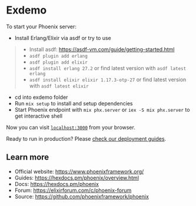 # Exdemo

To start your Phoenix server:
  * Install Erlang/Elixir via asdf or try to use
  > * Install asdf: https://asdf-vm.com/guide/getting-started.html
  > * `asdf plugin add erlang`
  > * `asdf plugin add elixir`
  > * `asdf install erlang 27.2` or find latest version with `asdf latest erlang`
  > * `asdf install elixir elixir 1.17.3-otp-27` or find latest version with `asdf latest elixir`
  * cd into exdemo folder
  * Run `mix setup` to install and setup dependencies
  * Start Phoenix endpoint with `mix phx.server` or `iex -S mix phx.server` to get interactive shell

Now you can visit [`localhost:3000`](http://localhost:3000) from your browser.

Ready to run in production? Please [check our deployment guides](https://hexdocs.pm/phoenix/deployment.html).

## Learn more

  * Official website: https://www.phoenixframework.org/
  * Guides: https://hexdocs.pm/phoenix/overview.html
  * Docs: https://hexdocs.pm/phoenix
  * Forum: https://elixirforum.com/c/phoenix-forum
  * Source: https://github.com/phoenixframework/phoenix
